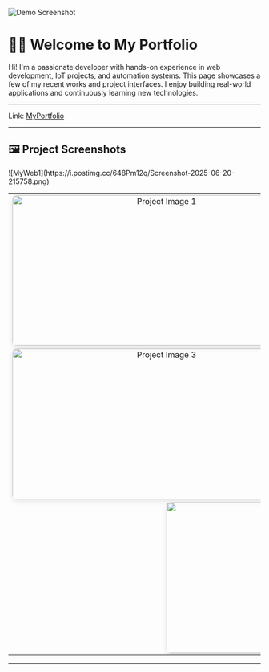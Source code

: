 ![Demo Screenshot](https://example.com/demo.png)

<html lang="en">
<head>
  <meta charset="UTF-8">
 
</head>
<body>

  <h1>👨‍💻 Welcome to My Portfolio</h1>

  <p>
    Hi! I'm a passionate developer with hands-on experience in web development, IoT projects, and automation systems.
    This page showcases a few of my recent works and project interfaces. I enjoy building real-world applications and continuously learning new technologies.
  </p>
  <hr>

  <p>
    <span>Link:</span>
    <span><a href="https://adityamahekar.github.io/MyWeb/">MyPortfolio</a></span>
  </p>
  <hr>

  <h2>🖼️ Project Screenshots</h2>
![MyWeb1](https://i.postimg.cc/648Pm12q/Screenshot-2025-06-20-215758.png)


  <table style="width: 100%; border-spacing: 20px;">
    <tr>
      <td style="width: 50%; text-align: center;">
        <img src="https://i.postimg.cc/648Pm12q/Screenshot-2025-06-20-215758.png" alt="Project Image 1" style="width: 600px; height: 300px; border-radius: 8px; box-shadow: 0 4px 12px rgba(0,0,0,0.1);">
      </td>
      <td style="width: 50%; text-align: center;">
        <img src="https://i.postimg.cc/0rjhjrWv/Screenshot-2025-06-20-215811.png" alt="Project Image 2" style="width: 600px; height: 300px; border-radius: 8px; box-shadow: 0 4px 12px rgba(0,0,0,0.1);">
      </td>
    </tr>
    <tr>
      <td style="width: 50%; text-align: center;">
        <img src="https://i.postimg.cc/dDfpyvpy/Screenshot-2025-06-20-215846.png" alt="Project Image 3" style="width: 600px; height: 300px; border-radius: 8px; box-shadow: 0 4px 12px rgba(0,0,0,0.1);">
      </td>
      <td style="width: 50%; text-align: center;">
        <img src="https://i.postimg.cc/TpWSjFvH/Screenshot-2025-06-20-215915.png" alt="Project Image 4" style="width: 600px; height: 300px; border-radius: 8px; box-shadow: 0 4px 12px rgba(0,0,0,0.1);">
      </td>
    </tr>
    <tr>
      <td colspan="2" style="text-align: center;">
        <img src="https://i.postimg.cc/zyZQx7JD/Screenshot-2025-06-20-215929.png" alt="Project Image 5" style="width: 600px; height: 300px; border-radius: 8px; box-shadow: 0 4px 12px rgba(0,0,0,0.1);">
      </td>
    </tr>
  </table>

  <hr>

</body>
</html>
